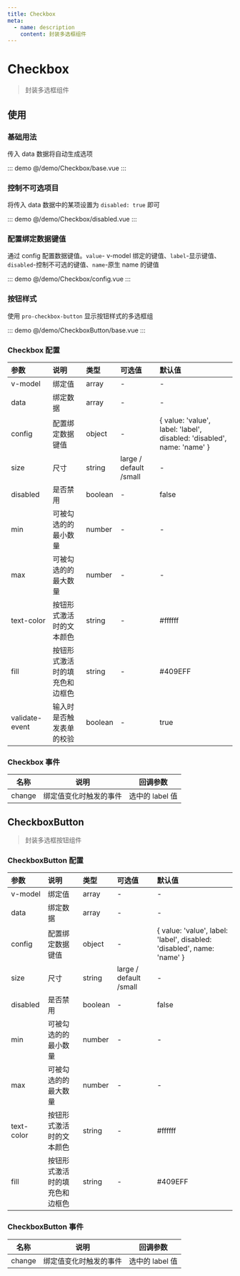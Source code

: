 ```yaml
---
title: Checkbox
meta:
  - name: description
    content: 封装多选框组件
---
```


# Checkbox

> 封装多选框组件

## 使用

### 基础用法

传入 data 数据将自动生成选项

::: demo
@/demo/Checkbox/base.vue
:::

### 控制不可选项目

将传入 data 数据中的某项设置为 `disabled: true` 即可

::: demo
@/demo/Checkbox/disabled.vue
:::

### 配置绑定数据键值

通过 config 配置数据键值。`value`- v-model 绑定的键值、`label`-显示键值、`disabled`-控制不可选的键值、`name`-原生 name 的键值

::: demo
@/demo/Checkbox/config.vue
:::

### 按钮样式

使用 `pro-checkbox-button` 显示按钮样式的多选框组

::: demo
@/demo/CheckboxButton/base.vue
:::

### Checkbox 配置

| 参数           | 说明                           | 类型    | 可选值                 | 默认值                                                                 |
| :------------- | :----------------------------- | :------ | :--------------------- | :--------------------------------------------------------------------- |
| v-model        | 绑定值                         | array   | -                      | -                                                                      |
| data           | 绑定数据                       | array   | -                      | -                                                                      |
| config         | 配置绑定数据键值               | object  | -                      | { value: 'value', label: 'label', disabled: 'disabled', name: 'name' } |
| size           | 尺寸                           | string  | large / default /small | -                                                                      |
| disabled       | 是否禁用                       | boolean | -                      | false                                                                  |
| min            | 可被勾选的的最小数量           | number  | -                      | -                                                                      |
| max            | 可被勾选的的最大数量           | number  | -                      | -                                                                      |
| text-color     | 按钮形式激活时的文本颜色       | string  | -                      | #ffffff                                                                |
| fill           | 按钮形式激活时的填充色和边框色 | string  | -                      | #409EFF                                                                |
| validate-event | 输入时是否触发表单的校验       | boolean | -                      | true                                                                   |

### Checkbox 事件

| 名称   | 说明                   | 回调参数        |
| ------ | ---------------------- | --------------- |
| change | 绑定值变化时触发的事件 | 选中的 label 值 |

## CheckboxButton

> 封装多选框按钮组件

### CheckboxButton 配置

| 参数       | 说明                           | 类型    | 可选值                 | 默认值                                                                 |
| :--------- | :----------------------------- | :------ | :--------------------- | :--------------------------------------------------------------------- |
| v-model    | 绑定值                         | array   | -                      | -                                                                      |
| data       | 绑定数据                       | array   | -                      | -                                                                      |
| config     | 配置绑定数据键值               | object  | -                      | { value: 'value', label: 'label', disabled: 'disabled', name: 'name' } |
| size       | 尺寸                           | string  | large / default /small | -                                                                      |
| disabled   | 是否禁用                       | boolean | -                      | false                                                                  |
| min        | 可被勾选的的最小数量           | number  | -                      | -                                                                      |
| max        | 可被勾选的的最大数量           | number  | -                      | -                                                                      |
| text-color | 按钮形式激活时的文本颜色       | string  | -                      | #ffffff                                                                |
| fill       | 按钮形式激活时的填充色和边框色 | string  | -                      | #409EFF                                                                |

### CheckboxButton 事件

| 名称   | 说明                   | 回调参数        |
| ------ | ---------------------- | --------------- |
| change | 绑定值变化时触发的事件 | 选中的 label 值 |

